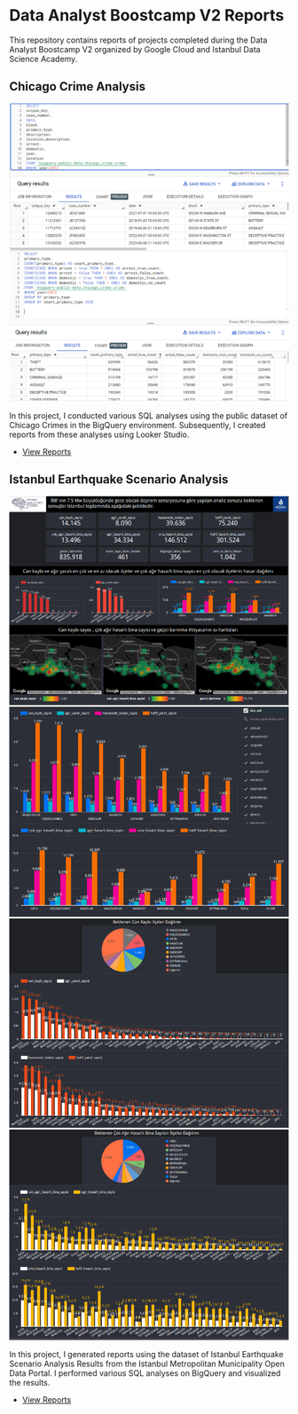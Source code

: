 # Data Analyst Boostcamp V2 Reports

This repository contains reports of projects completed during the Data Analyst Boostcamp V2 organized by Google Cloud and Istanbul Data Science Academy.

## Chicago Crime Analysis

![SQL Analysis](SQLBigQuery.png)

In this project, I conducted various SQL analyses using the public dataset of Chicago Crimes in the BigQuery environment. Subsequently, I created reports from these analyses using Looker Studio.

- [View Reports](https://lookerstudio.google.com/reporting/1c0a926f-e133-477f-9cf1-dbcd7aa7268c)

## Istanbul Earthquake Scenario Analysis

![Report 1](21.png)
![Report 2](22.png)
![Report 3](23.png)
![Report 4](24.png)

In this project, I generated reports using the dataset of Istanbul Earthquake Scenario Analysis Results from the Istanbul Metropolitan Municipality Open Data Portal. I performed various SQL analyses on BigQuery and visualized the results.

- [View Reports](https://lookerstudio.google.com/reporting/12153dba-378a-41f9-854e-efcc3b61cf3c)









